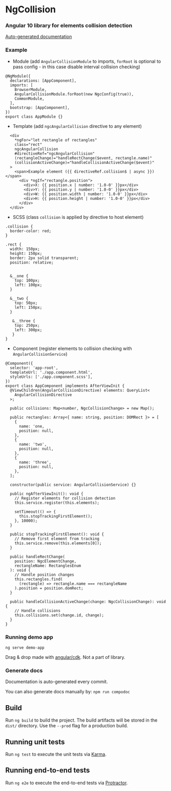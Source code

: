 # NgCollision

### Angular 10 library for elements collision detection

[Auto-generated documentation](https://kaziupir.github.io/ng-collision/index.html)

### Example
 
- Module (add `AngularCollisionModule` to imports, `forRoot` is optional to pass config - in this case disable interval collision checking)

```
@NgModule({
  declarations: [AppComponent],
  imports: [
    BrowserModule,
    AngularCollisionModule.forRoot(new NgcConfig(true)),
    CommonModule,
  ],
  bootstrap: [AppComponent],
})
export class AppModule {}
```


- Template (add `ngcAngularCollision` directive to any element)

```
  <div
    *ngFor="let rectangle of rectangles"
    class="rect"
    ngcAngularCollision
    #directiveRef="ngcAngularCollision"
    (rectangleChange)="handleRectChange($event, rectangle.name)"
    (collisionActiveChange)="handleCollisionActiveChange($event)"
  >
    <span>Example element ({{ directiveRef.collision$ | async }})</span>
      <div *ngIf="rectangle.position">
        <div>X: {{ position.x | number: '1.0-0' }}px</div>
        <div>Y: {{ position.y | number: '1.0-0' }}px</div>
        <div>W: {{ position.width | number: '1.0-0' }}px</div>
        <div>H: {{ position.height | number: '1.0-0' }}px</div>
      </div>
  </div>
```

- SCSS (class `collision` is applied by directive to host element)

```
.collision {
  border-color: red;
}

.rect {
  width: 150px;
  height: 150px;
  border: 2px solid transparent;
  position: relative;


  &__one {
    top: 100px;
    left: 100px;
  }

  &__two {
    top: 50px;
    left: 150px;
  }
  
   &__three {
    top: 250px;
    left: 300px;
   }
}
```


- Component (register elements to collision checking with `AngularCollisionService`)

```
@Component({
  selector: 'app-root',
  templateUrl: './app.component.html',
  styleUrls: ['./app.component.scss'],
})
export class AppComponent implements AfterViewInit {
  @ViewChildren(AngularCollisionDirective) elements: QueryList<
    AngularCollisionDirective
  >;

  public collisions: Map<number, NgcCollisionChange> = new Map();

  public rectangles: Array<{ name: string, position: DOMRect }> = [
    {
      name: 'one,
      position: null,
    },
    {
      name: 'two',
      position: null,
    },
    {
      name: 'three',
      position: null,
    },
  ];

  constructor(public service: AngularCollisionService) {}

  public ngAfterViewInit(): void {
    // Register elements for collision detection
    this.service.register(this.elements);

    setTimeout(() => {
      this.stopTrackingFirstElement();
    }, 10000);
  }

  public stopTrackingFirstElement(): void {
    // Remove first element from tracking
    this.service.remove(this.elements[0]);
  }

  public handleRectChange(
    position: NgcElementChange,
    rectangleName: RectanglesEnum
  ): void {
    // Handle position changes
    this.rectangles.find(
      (rectangle) => rectangle.name === rectangleName
    ).position = position.domRect;
  }

  public handleCollisionActiveChange(change: NgcCollisionChange): void {
    // Handle collisions
    this.collisions.set(change.id, change);
  }
}
```

### Running demo app

`ng serve demo-app`

Drag & drop made with [angular/cdk](https://material.angular.io/cdk/drag-drop/overview). Not a part of library.

### Generate docs

Documentation is auto-generated every commit.

You can also generate docs manually by:
`npm run compodoc`

## Build

Run `ng build` to build the project. The build artifacts will be stored in the `dist/` directory. Use the `--prod` flag for a production build.

## Running unit tests

Run `ng test` to execute the unit tests via [Karma](https://karma-runner.github.io).

## Running end-to-end tests

Run `ng e2e` to execute the end-to-end tests via [Protractor](http://www.protractortest.org/).
